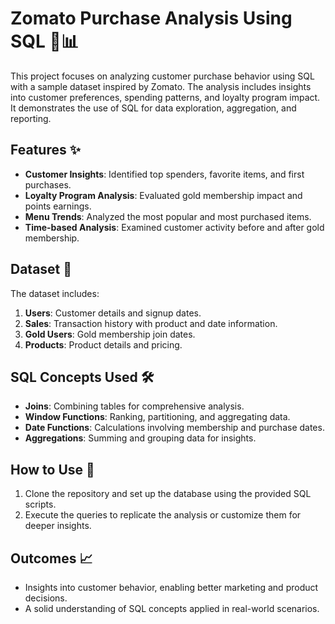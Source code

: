 # Zomato Purchase Analysis Using SQL 🍴📊

This project focuses on analyzing customer purchase behavior using SQL with a sample dataset inspired by Zomato. The analysis includes insights into customer preferences, spending patterns, and loyalty program impact. It demonstrates the use of SQL for data exploration, aggregation, and reporting.

## Features ✨

- **Customer Insights**: Identified top spenders, favorite items, and first purchases.
- **Loyalty Program Analysis**: Evaluated gold membership impact and points earnings.
- **Menu Trends**: Analyzed the most popular and most purchased items.
- **Time-based Analysis**: Examined customer activity before and after gold membership.

## Dataset 📂

The dataset includes:
1. **Users**: Customer details and signup dates.
2. **Sales**: Transaction history with product and date information.
3. **Gold Users**: Gold membership join dates.
4. **Products**: Product details and pricing.

## SQL Concepts Used 🛠️

- **Joins**: Combining tables for comprehensive analysis.
- **Window Functions**: Ranking, partitioning, and aggregating data.
- **Date Functions**: Calculations involving membership and purchase dates.
- **Aggregations**: Summing and grouping data for insights.

## How to Use 🚀

1. Clone the repository and set up the database using the provided SQL scripts.
2. Execute the queries to replicate the analysis or customize them for deeper insights.

## Outcomes 📈

- Insights into customer behavior, enabling better marketing and product decisions.
- A solid understanding of SQL concepts applied in real-world scenarios.
